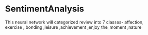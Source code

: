 # SentimentAnalysis
This neural network will categorized review into 7 classes- affection, exercise , bonding ,leisure ,achievement ,enjoy_the_moment ,nature
